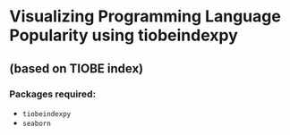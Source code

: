 # Visualizing Programming Language Popularity using tiobeindexpy 
## (based on TIOBE index) 

### Packages required:

+ `tiobeindexpy`
+ `seaborn`
